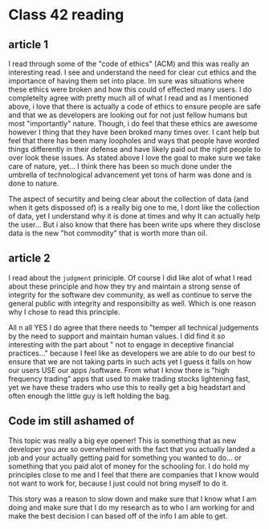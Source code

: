 # Class 42 reading

## article 1

I read through some of the "code of ethics" (ACM) and this was really an interesting read. I see and understand the need for clear cut ethics and the importance of having them set into place. Im sure was situations where these ethics were broken and how this could of effected many users. I do completelty agree with pretty much all of what I read and as I mentioned above, i love that there is actually a code of ethics to ensure people are safe and that we as developers are looking out for not just fellow humans but most "importantly" nature. Though, i do feel that these ethics are awesome however I thing that they have been broked many times over. I cant help but feel that there has been many loopholes and ways that people have worded things differently in their defense and have likely paid out the right people to over look these issues. As stated above I love the goal to make sure we take care of nature, yet... I think there has been so much done under the umbrella of technological advancement yet tons of harm was done and is done to nature.

The aspect of securtity and being clear about the collection of data (and when it gets dispossed of) is a really big one to me, I dont like the collection of data, yet I understand why it is done at times and why It can actually help the user... But i also know that there has been write ups where they disclose data is the new "hot commodity" that is worth more than oil.

## article 2

I read about the `judgment` priniciple. Of course I did like alot of what I read about these principle and how they try and maintain a strong sense of integrity for the software dev community, as well as continue to serve the general public with integrity and responsibilty as well. Which is one reason why I chose to read this principle.

All n all YES I do agree that there needs to "temper all technical judgements by the need to support and maintain human  values. I did find it so interesting with the part about " not to engage in deceptive financial practices..." because I feel like as developers we are able to do our best to ensure that we are not taking parts in such acts yet I guess it falls on how our users USE our apps /software. From what I know there is "high frequency trading" apps that used to make trading stocks lightening fast, yet we have these traders who use this to really get a big headstart and often enough the little guy is left holding the bag. 

## Code im still ashamed of

This topic was really a big eye opener! This is something that as new developer you are so overwhelmed with the fact that you actually landed a job and your actually getting paid for something you wanted to do... or something that you paid alot of money for the schooling for. I do hold my principles close to me and I feel that there are companies that I know would not want to work for, because I just could not bring myself to do it.

This story was a reason to slow down and make sure that I know what I am doing and make sure that I do my research as to who I am working for and make the best decision I can based off of the info I am able to get. 